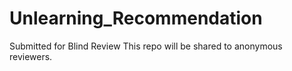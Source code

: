 # Unlearning_Recommendation
Submitted for Blind Review
This repo will be shared to anonymous reviewers.
